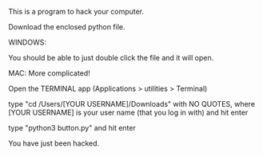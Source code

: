 This is a program to hack your computer.

Download the enclosed python file.

WINDOWS:

You should be able to just double click the file and it will open.


MAC: More complicated!

Open the TERMINAL app (Applications > utilities > Terminal)

type "cd /Users/[YOUR USERNAME]/Downloads" with NO QUOTES, where [YOUR USERNAME] is your user name (that you log in with) and hit enter

type "python3 button.py" and hit enter


You have just been hacked. 
